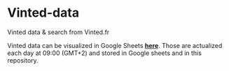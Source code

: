 # Vinted-data
 Vinted data & search from Vinted.fr

Vinted data can be visualized in Google Sheets **[here](https://docs.google.com/spreadsheets/d/19CWMW9_0p9b-Qdog4iD9THiY_EY4nabcxF3emalAbqw/edit?usp=sharing)**. Those are actualized each day at 09:00 (GMT+2) and stored in Google sheets and in this repository.
